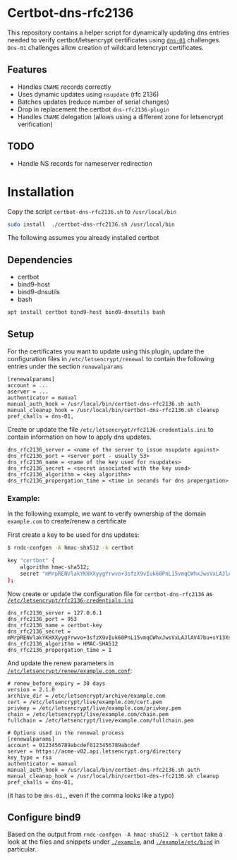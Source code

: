 # Certbot-dns-rfc2136
This repository contains a helper script for dynamically updating
dns entries needed to verify certbot/letsencrypt certificates using [`dns-01`](https://letsencrypt.org/docs/challenge-types/#dns-01-challenge) challenges. 
`Dns-01` challenges allow creation of wildcard letencrypt certificates.

## Features
* Handles `CNAME` records correctly
* Uses dynamic updates using `nsupdate` (rfc 2136)
* Batches updates (reduce number of serial changes)
* Drop in replacement the certbot `dns-rfc2136-plugin` 
* Handles `CNAME` delegation (allows using a different zone for letsencrypt verification) 

## TODO
* Handle NS records for nameserver redirection

# Installation
Copy the script `certbot-dns-rfc2136.sh` to `/usr/local/bin`

```bash
sudo install  ./certbot-dns-rfc2136.sh /usr/local/bin
```

The following assumes you already installed certbot
## Dependencies
* certbot
* bind9-host
* bind9-dnsutils
* bash

```bash
apt install certbot bind9-host bind9-dnsutils bash
```

## Setup
For the certificates you want to update using this plugin, update
the configuration files in `/etc/letsencrypt/renewal` to contain the
following entries under the section `renewalparams`

```inifile
[renewalparams]
account = ...
aserver = ...
authenticator = manual
manual_auth_hook = /usr/local/bin/certbot-dns-rfc2136.sh auth
manual_cleanup_hook = /usr/local/bin/certbot-dns-rfc2136.sh cleanup
pref_challs = dns-01,
```

Create or update the file `/etc/letsencrypt/rfc2136-credentials.ini`
to contain information on how to apply dns updates.

```inifile
dns_rfc2136_server = <name of the server to issue nsupdate against>
dns_rfc2136_port = <server port - usually 53>
dns_rfc2136_name = <name of the key used for nsupdates>
dns_rfc2136_secret = <secret associated with the key used>
dns_rfc2136_algorithm = <key algorithm>
dns_rfc2136_propergation_time = <time in seconds for dns propergation>
```

### Example:
In the following example, we want to verify ownership of the domain `example.com` to create/renew a certificate

First create a key to be used for dns updates:

```bash
$ rndc-confgen -A hmac-sha512 -k certbot

key "certbot" {
	algorithm hmac-sha512;
	secret "mMrpRENVlakYKHXXyygYrwvo+3sfzX9vIuk60PnL15vmqCWhxJwsVxLAJlAV47bu+sY13Xs7BuLoKVwcILzbCA==";
};
```

Now create or update the configuration file for `certbot-dns-rfc2136` as [`/etc/letsencrypt/rfc2136-credentials.ini`](https://github.com/andersfugmann/certbot-dns-rfc2136/blob/main/example/etc/letsencrypt/rfc2136-credentials.ini)

```inifile
dns_rfc2136_server = 127.0.0.1
dns_rfc2136_port = 953
dns_rfc2136_name = certbot-key
dns_rfc2136_secret = mMrpRENVlakYKHXXyygYrwvo+3sfzX9vIuk60PnL15vmqCWhxJwsVxLAJlAV47bu+sY13Xs7BuLoKVwcILzbCA==
dns_rfc2136_algorithm = HMAC-SHA512
dns_rfc2136_propergation_time = 1
``` 

And update the renew parameters in [`/etc/letsencrypt/renew/example.com.conf`](https://github.com/andersfugmann/certbot-dns-rfc2136/blob/main/example/etc/letsencrypt/renew/example.com.conf):

```inifile
# renew_before_expiry = 30 days
version = 2.1.0
archive_dir = /etc/letsencrypt/archive/example.com
cert = /etc/letsencrypt/live/example.com/cert.pem
privkey = /etc/letsencrypt/live/example.com/privkey.pem
chain = /etc/letsencrypt/live/example.com/chain.pem
fullchain = /etc/letsencrypt/live/example.com/fullchain.pem

# Options used in the renewal process
[renewalparams]
account = 0123456789abcdef0123456789abcdef
server = https://acme-v02.api.letsencrypt.org/directory
key_type = rsa
authenticator = manual
manual_auth_hook = /usr/local/bin/certbot-dns-rfc2136.sh auth
manual_cleanup_hook = /usr/local/bin/certbot-dns-rfc2136.sh cleanup
pref_challs = dns-01,
``` 
(it has to be `dns-01,`, even if the comma looks like a typo)

## Configure bind9
Based on the output from `rndc-confgen -A hmac-sha512 -k certbot` take
a look at the files and snippets under [`./example`](https://github.com/andersfugmann/certbot-dns-rfc2136/blob/main/example), and [`./example/etc/bind`](https://github.com/andersfugmann/certbot-dns-rfc2136/blob/main/example/etc/bind) in particular.

